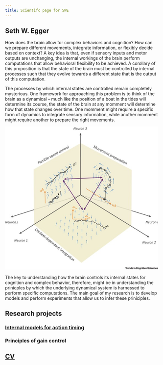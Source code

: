 ```yaml
---
title: Scientifc page for SWE
---
```



## Seth W. Egger

How does the brain allow for complex behaviors and cognition? How can we prepare different movements, integrate information, or flexibly decide based on context? A key idea is that, even if sensory inputs and motor outputs are unchanging, the internal workings of the brain perform computations that allow behavioral flexibility to be achieved. A corollary of this proposition is that the state of the brain must be controlled by internal processes such that they evolve towards a different state that is the output of this computation.

The processes by which internal states are controlled remain completely mysterious. One framework for approaching this problem is to think of the brain as a dynamical – much like the position of a boat in the tides will determine its course, the state of the brain at any momment will determine how that state changes over time. One momment might require a specific form of dynamics to integrate sensory information, while another momment might require another to prepare the right movements.

<img src="images/TICS/ComputationThroughDynamics.jpg" alt="ComputationThroughDynamics" style="width: 500px;"/>

The key to understanding how the brain controls its internal states for cognition and complex behavior, therefore, might be in understanding the prinicples by which the underlying dynamical system is harnessed to perform specific computations. The main goal of my research is to develop models and perform experiments that allow us to infer these priniciples.

## Research projects
### [Internal models for action timing](https://github.com/swegger/swegger.github.io/master/Timing.md)
### Principles of gain control

## [CV](Egger_cv.pdf)

